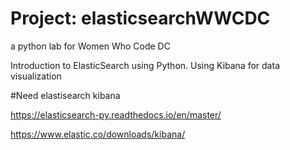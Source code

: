# Project: elasticsearchWWCDC
a python lab for Women Who Code DC

Introduction to ElasticSearch using Python.
Using Kibana for data visualization

#Need
elastisearch
kibana


https://elasticsearch-py.readthedocs.io/en/master/

https://www.elastic.co/downloads/kibana/
